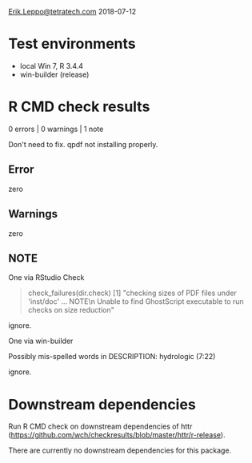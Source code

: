 Erik.Leppo@tetratech.com
2018-07-12

# Test environments
* local Win 7, R 3.4.4
* win-builder (release)

# R CMD check results

0 errors | 0 warnings | 1 note 

Don't need to fix.  qpdf not installing properly.

## Error
zero

## Warnings
zero

## NOTE
One via RStudio Check

> check_failures(dir.check)
[1] "checking sizes of PDF files under 'inst/doc' ... 
NOTE\n Unable to find GhostScript executable to run checks on size reduction"

ignore.

One via win-builder

Possibly mis-spelled words in DESCRIPTION:
  hydrologic (7:22)
  
  ignore.

# Downstream dependencies
Run R CMD check on downstream dependencies of httr 
(https://github.com/wch/checkresults/blob/master/httr/r-release). 

There are currently no downstream dependencies for this package.